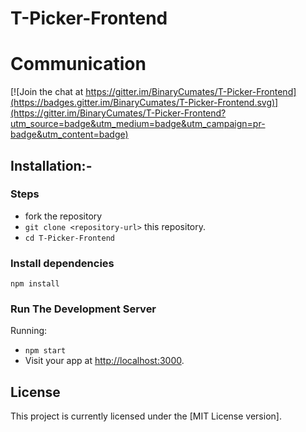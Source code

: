 # T-Picker-Frontend

# Communication
[![Join the chat at https://gitter.im/BinaryCumates/T-Picker-Frontend](https://badges.gitter.im/BinaryCumates/T-Picker-Frontend.svg)](https://gitter.im/BinaryCumates/T-Picker-Frontend?utm_source=badge&utm_medium=badge&utm_campaign=pr-badge&utm_content=badge)


## Installation:-
### Steps
*  fork the repository
* `git clone <repository-url>` this repository.
* `cd T-Picker-Frontend`

### Install dependencies
```
npm install
```
### Run The Development Server

Running:
-   `npm start`
-   Visit your app at [http://localhost:3000](http://localhost:3000).


## License

This project is currently licensed under the [MIT License version].
